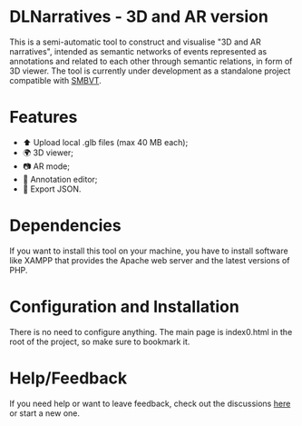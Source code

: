 # DLNarratives - 3D and AR version
This is a semi-automatic tool to construct and visualise "3D and AR narratives", intended as semantic networks of events represented as annotations and related to each other through semantic relations, in form of 3D viewer. The tool is currently under development as a standalone project compatible with [SMBVT](https://tool.dlnarratives.eu).

# Features
-  ⬆️ Upload local .glb files (max 40 MB each);
-  🌍 3D viewer;
-  📷 AR mode;
-  📝 Annotation editor;
-  💾 Export JSON.

# Dependencies
If you want to install this tool on your machine, you have to install software like XAMPP that provides the Apache web server and the latest versions of PHP.

# Configuration and Installation
There is no need to configure anything. The main page is index0.html in the root of the project, so make sure to bookmark it.

# Help/Feedback
If you need help or want to leave feedback, check out the discussions [here](https://github.com/AIMH-DHgroup/3D-annotation-tool/discussions) or start a new one.
